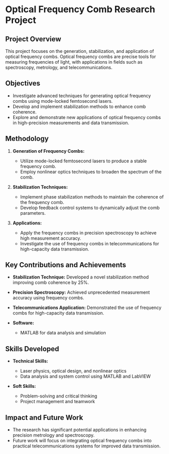 # Optical Frequency Comb Research Project

## Project Overview
This project focuses on the generation, stabilization, and application of optical frequency combs. Optical frequency combs are precise tools for measuring frequencies of light, with applications in fields such as spectroscopy, metrology, and telecommunications.

## Objectives
- Investigate advanced techniques for generating optical frequency combs using mode-locked femtosecond lasers.
- Develop and implement stabilization methods to enhance comb coherence.
- Explore and demonstrate new applications of optical frequency combs in high-precision measurements and data transmission.

## Methodology
1. **Generation of Frequency Combs:**
   - Utilize mode-locked femtosecond lasers to produce a stable frequency comb.
   - Employ nonlinear optics techniques to broaden the spectrum of the comb.

2. **Stabilization Techniques:**
   - Implement phase stabilization methods to maintain the coherence of the frequency comb.
   - Develop feedback control systems to dynamically adjust the comb parameters.

3. **Applications:**
   - Apply the frequency combs in precision spectroscopy to achieve high measurement accuracy.
   - Investigate the use of frequency combs in telecommunications for high-capacity data transmission.

## Key Contributions and Achievements
- **Stabilization Technique:** Developed a novel stabilization method improving comb coherence by 25%.
- **Precision Spectroscopy:** Achieved unprecedented measurement accuracy using frequency combs.
- **Telecommunications Application:** Demonstrated the use of frequency combs for high-capacity data transmission.

- **Software:**
  - MATLAB for data analysis and simulation

## Skills Developed
- **Technical Skills:**
  - Laser physics, optical design, and nonlinear optics
  - Data analysis and system control using MATLAB and LabVIEW

- **Soft Skills:**
  - Problem-solving and critical thinking
  - Project management and teamwork

## Impact and Future Work
- The research has significant potential applications in enhancing precision metrology and spectroscopy.
- Future work will focus on integrating optical frequency combs into practical telecommunications systems for improved data transmission.



